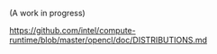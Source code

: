 (A work in progress)

https://github.com/intel/compute-runtime/blob/master/opencl/doc/DISTRIBUTIONS.md

